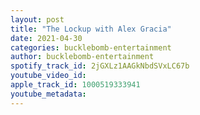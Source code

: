 ```yaml
---
layout: post
title: "The Lockup with Alex Gracia"
date: 2021-04-30
categories: bucklebomb-entertainment
author: bucklebomb-entertainment
spotify_track_id: 2jGXLz1AAGkNbdSVxLC67b
youtube_video_id: 
apple_track_id: 1000519333941
youtube_metadata: 
---
```

